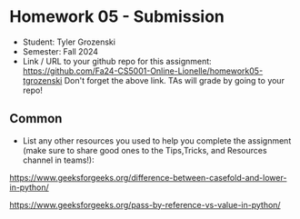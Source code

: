 # Homework 05 - Submission


* Student: Tyler Grozenski
* Semester: Fall 2024
* Link / URL to your github repo for this assignment: 
https://github.com/Fa24-CS5001-Online-Lionelle/homework05-tgrozenski 
Don't forget the above link. TAs will grade by going to your repo!

## Common
* List any other resources you used to help you complete the assignment (make sure to share good ones to the Tips,Tricks, and Resources channel in teams!):

https://www.geeksforgeeks.org/difference-between-casefold-and-lower-in-python/

https://www.geeksforgeeks.org/pass-by-reference-vs-value-in-python/

